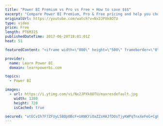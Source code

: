 ```yaml
---
title: "Power BI Premium vs Pro vs Free + How to save $$$"
excerpt: "Compare Power BI Premium, Pro & Free pricing and help you chose the best option for your team. This is from the perspective of the early adopter/evangelist within their organization.  For more details on Power BI Premium watch: https://youtu.be/QVLK9qvcigs  Please vote to extend the Power BI Pro Trial"
originalUrl: https://youtube.com/watch?v=Nx2JPXk8OTU
type: video
price: Free
length: PT6M31S
publishedDateTime: 2017-06-28T18:01:01Z
heat: 51

featuredContent: "<iframe width=\"800\" height=\"500\" frameborder=\"0\" src=\"https://www.youtube.com/embed/Nx2JPXk8OTU\" allow=\"accelerometer; autoplay; encrypted-media; gyroscope; picture-in-picture\" allowfullscreen></iframe>"

provider:
  name: Learn Power BI
  domain: learnpowerbi.com

topics:
  - Power BI

images:
  - url: https://i.ytimg.com/vi/Nx2JPXk8OTU/maxresdefault.jpg
    width: 1280
    height: 720
    isCached: true

secured: "utECvIh7F7ZFUyLSBOpOBcF+UANKYiOaZZsHAJfDOsTjyKWPqTnxXeFeG+CgFI5vQg/SJgQ8OhgosPWSzKsNOIXKR30a0sqeV1AfVPUBQmQQQf5msBYmVSNc/T/bInl8x56daaOUHQxgI5JcUQkDtg/V2dfGc2kWVNwnmoLRwPyYDkB9stlYaD/+xjlGJRTEEKARM2vQDmtPfvh0Qr5DGx2OL5Vs5cY+gF9Qa0kgEQnFCeaSas5sYuWlFVk/xQWo+xdvytsfey30wLpAu1iJUIFBPctc4oAmjCAO+V6s1htxFXgLYoVEdkEtfAPd3X7aeupPLZ98MKLG591yaZSi0dPnP3L5bcOTRFa30xUgPQZmpm0AiAKDxAJ5iml4LAWE/K2XxV72ZzYzlZn5qJHkWUV81ph2+nUsiDP3q3rID0g=;1j/4/cIQwciECw2wJqOPmw=="
---
```


